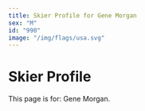 ```yaml
---
title: Skier Profile for Gene Morgan
sex: "M"
id: "990"
image: "/img/flags/usa.svg" 
---
```


# Skier Profile

This page is for: Gene Morgan.
    